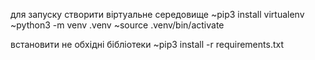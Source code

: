 для запуску створити віртуальне середовище
~pip3 install virtualenv
~python3 -m venv .venv
~source .venv/bin/activate

встановити не обхідні бібліотеки
~pip3 install -r requirements.txt